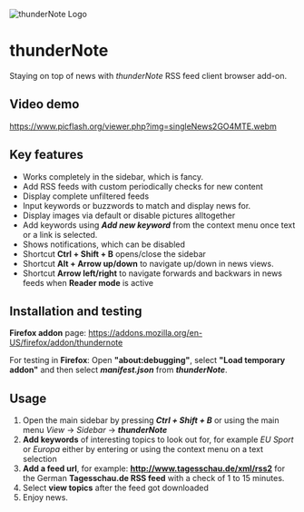 ![thunderNote Logo](https://www.picflash.org/img/2019/01/14/m9gr45u7t1hi6rk.png "thunderNote Logo")
 
# thunderNote
Staying on top of news with *thunderNote* RSS feed client browser add-on.

## Video demo
https://www.picflash.org/viewer.php?img=singleNews2GO4MTE.webm

## Key features
* Works completely in the sidebar, which is fancy.
* Add RSS feeds with custom periodically checks for new content
* Display complete unfiltered feeds
* Input keywords or buzzwords to match and display news for.
* Display images via default or disable pictures alltogether
* Add keywords using ***Add new keyword*** from the context menu once text or a link is selected.
* Shows notifications, which can be disabled
* Shortcut **Ctrl + Shift + B** opens/close the sidebar
* Shortcut **Alt + Arrow up/down** to navigate up/down in news views.
* Shortcut **Arrow left/right** to navigate forwards and backwars in news feeds when **Reader mode** is active

## Installation and testing
**Firefox addon** page: https://addons.mozilla.org/en-US/firefox/addon/thundernote

For testing in **Firefox**: Open **"about:debugging"**, select **"Load temporary addon"** and then select ***manifest.json*** from ***thunderNote***.

## Usage
1. Open the main sidebar by pressing ***Ctrl + Shift + B*** or using the main menu *View* -> *Sidebar* -> ***thunderNote***
1. **Add keywords** of interesting topics to look out for, for example *EU* *Sport* or *Europa* either by entering or using the context menu on a text selection
2. **Add a feed url**, for example: **http://www.tagesschau.de/xml/rss2** for the German **Tagesschau.de RSS feed** with a check of 1 to 15 minutes.
3. Select **view topics**  after the feed got downloaded
4. Enjoy news.
